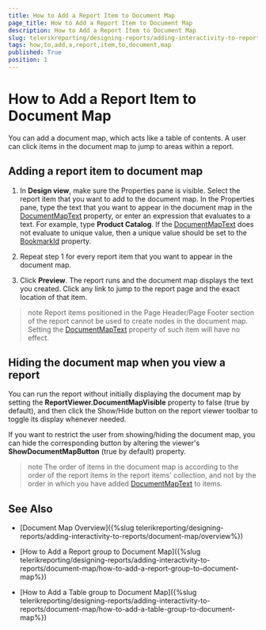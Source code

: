 ```yaml
---
title: How to Add a Report Item to Document Map
page_title: How to Add a Report Item to Document Map 
description: How to Add a Report Item to Document Map
slug: telerikreporting/designing-reports/adding-interactivity-to-reports/document-map/how-to-add-a-report-item-to-document-map
tags: how,to,add,a,report,item,to,document,map
published: True
position: 1
---
```


# How to Add a Report Item to Document Map

You can add a document map, which acts like a table of contents. A user can click items in the document map to jump to areas within a report.

## Adding a report item to document map

1. In __Design view__, make sure the Properties pane is visible. Select the report item that you want to add to the document map. In the Properties
	pane, type the text that you want to appear in the document map in the [DocumentMapText](/reporting/api/Telerik.Reporting.ReportItemBase#Telerik_Reporting_ReportItemBase_DocumentMapText) property, or enter 
	an expression that evaluates to a text. For example, type __Product Catalog__. If the [DocumentMapText](/reporting/api/Telerik.Reporting.ReportItemBase#Telerik_Reporting_ReportItemBase_DocumentMapText) does not evaluate to
    unique value, then a unique value should be set to the [BookmarkId](/reporting/api/Telerik.Reporting.ReportItemBase#Telerik_Reporting_ReportItemBase_BookmarkId) property.

1. Repeat step 1 for every report item that you want to appear in the document map.

1. Click __Preview__. The report runs and the document map displays the text you created. Click any link to jump to the report page and the exact location of that item. 		

>note Report items positioned in the Page Header/Page Footer section of the report cannot be used to create nodes in the document map. Setting the [DocumentMapText](/reporting/api/Telerik.Reporting.ReportItemBase#Telerik_Reporting_ReportItemBase_DocumentMapText) property of such item will have no effect.           


## Hiding the document map when you view a report

You can run the report without initially displaying the document map by setting the __ReportViewer.DocumentMapVisible__ property to false (true by default), and then click the Show/Hide button on the report viewer toolbar to toggle its display whenever needed. 		

If you want to restrict the user from showing/hiding the document map, you can hide the corresponding button by altering the viewer's __ShowDocumentMapButton__ (true by default) property.

>note The order of items in the document map is according to the order of the report items in the report items' collection, and not by the order in which you have added [DocumentMapText](/reporting/api/Telerik.Reporting.ReportItemBase#Telerik_Reporting_ReportItemBase_DocumentMapText) to items.


## See Also

 * [Document Map Overview]({%slug telerikreporting/designing-reports/adding-interactivity-to-reports/document-map/overview%})
 
 * [How to Add a Report group to Document Map]({%slug telerikreporting/designing-reports/adding-interactivity-to-reports/document-map/how-to-add-a-report-group-to-document-map%}) 

 * [How to Add a Table group to Document Map]({%slug telerikreporting/designing-reports/adding-interactivity-to-reports/document-map/how-to-add-a-table-group-to-document-map%}) 